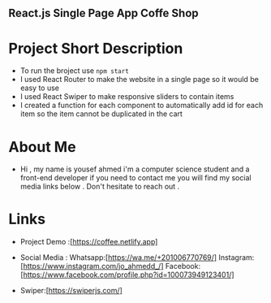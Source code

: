 ## React.js Single Page App Coffe Shop

# Project Short Description 
- To run the broject use `npm start`
- I used React Router to make the website in a single page so it would be easy to use
- I used React Swiper to make responsive sliders to contain items
- I created a function for each component to automatically add id for each item so the item
cannot be duplicated in the cart

# About Me
- Hi , my name is yousef ahmed i'm a computer science student and a front-end developer if you need
to contact me you will find my social media links below .
Don't hesitate to reach out .

# Links
* Project Demo :[https://coffee.netlify.app]

* Social Media :
Whatsapp:[https://wa.me/+201006770769/]
Instagram:[https://www.instagram.com/jo_ahmedd_/]
Facebook:[https://www.facebook.com/profile.php?id=100073949123401/]

* Swiper:[https://swiperjs.com/]



